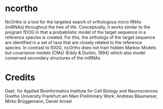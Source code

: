 # ncortho
NcOrtho is a tool for the targeted search of orthologous micro RNAs (miRNAs) throughout the tree of life. Conceptually, it works similar to the program fDOG in that a probabilistic model of the target sequence in a reference species is created. For this, the orthologs of the target sequence are identified in a set of taxa that are closely related to the reference species. In contrast to fDOG, ncOrtho does not train hidden Markov Models but covariance models (CMs) (Eddy & Durbin, 1994) which also model conserved secondary structures of the miRNAs

# Credits
Dept. for Applied Bioinformatics Institute for Cell Biology and Neurosciences Goethe University Frankfurt am Main
Preliminary Work:
Andreas Blaumeiser, Mirko Brüggemann, Daniel Amsel
